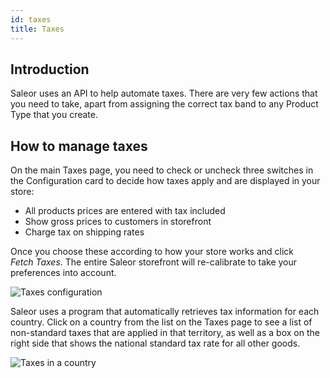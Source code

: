 ```yaml
---
id: taxes
title: Taxes
---
```

## Introduction

Saleor uses an API to help automate taxes. There are very few actions that you need to take, apart from assigning the correct tax band to any Product Type that you create. 

## How to manage taxes

On the main Taxes page, you need to check or uncheck three switches in the Configuration card to decide how taxes apply and are displayed in your store:

- All products prices are entered with tax included
- Show gross prices to customers in storefront
- Charge tax on shipping rates

Once you choose these according to how your store works and click _Fetch&nbsp;Taxes_. The entire Saleor storefront will re-calibrate to take your preferences into account.

![Taxes configuration](/assets/dashboard-config/config10.JPG)

Saleor uses a program that automatically retrieves tax information for each country. Click on a country from the list on the Taxes page to see a list of non-standard taxes that are applied in that territory, as well as a box on the right side that shows the national standard tax rate for all other goods.

![Taxes in a country](/assets/dashboard-config/config11.JPG)
